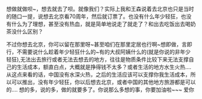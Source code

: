 想做就做呗~，想去就去了呗。就像我们？实际上我和王森说着去北京也只是当时的随口一提，说想去北京看70周年，然后就订票了。也没有什么年少轻狂，也没有什么为了理想，甚至没有热血，就是简单地说走了就走了？和出去吃饭出去喝奶茶没什么区别？

不过你想去北京，你可以留在那里呀~甚至咱们在那里定居也行啊~想即做，言即行，不需要说什么趁着年少轻狂什么的~有的大叔阿姨什么的(就是你说的非年少轻狂),无法出去旅行或者无法去想去的地方，往往是物质条件比较下来无法支撑自己的生活成本，额直白点，大概就是挣得钱不太多？或者生活的地方水生火热....从这点来看的话，中国没有水深火热，之后的生活应该可以支撑你我生活成本，所以可以推出，没有年少轻狂，你以后想去北京，或者中国的其他地方旅游都是可以的....
想的多，说的多，做的就要多了。你说那么多想的事，你要加油啦~~~
爱你

